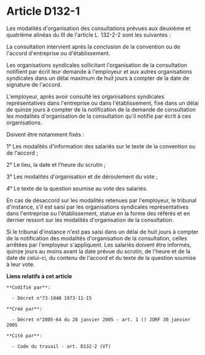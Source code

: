 # Article D132-1

Les modalités d'organisation des consultations prévues aux deuxième et quatrième alinéas du III de l'article L. 132-2-2 sont
les suivantes :

La consultation intervient après la conclusion de la convention ou de l'accord d'entreprise ou d'établissement.

Les organisations syndicales sollicitant l'organisation de la consultation notifient par écrit leur demande à l'employeur et
aux autres organisations syndicales dans un délai maximum de huit jours à compter de la date de signature de l'accord.

L'employeur, après avoir consulté les organisations syndicales représentatives dans l'entreprise ou dans l'établissement,
fixe dans un délai de quinze jours à compter de la notification de la demande de consultation les modalités d'organisation de
la consultation qu'il notifie par écrit à ces organisations.

Doivent être notamment fixés :

1° Les modalités d'information des salariés sur le texte de la convention ou de l'accord ;

2° Le lieu, la date et l'heure du scrutin ;

3° Les modalités d'organisation et de déroulement du vote ;

4° Le texte de la question soumise au vote des salariés.

En cas de désaccord sur les modalités retenues par l'employeur, le tribunal d'instance, s'il est saisi par les organisations
syndicales représentatives dans l'entreprise ou l'établissement, statue en la forme des référés et en dernier ressort sur les
modalités d'organisation de la consultation.

Si le tribunal d'instance n'est pas saisi dans un délai de huit jours à compter de la notification des modalités
d'organisation de la consultation, celles arrêtées par l'employeur s'appliquent. Les salariés doivent être informés, quinze
jours au moins avant la date prévue du scrutin, de l'heure et de la date de celui-ci, du contenu de l'accord et du texte de
la question soumise à leur vote.

**Liens relatifs à cet article**

	**Codifié par**:

	  - Décret n°73-1048 1973-11-15

	**Créé par**:

	  - Décret n°2005-64 du 28 janvier 2005 - art. 1 () JORF 30 janvier 2005

	**Cité par**:

	  - Code du travail - art. D132-2 (VT)
